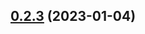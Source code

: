 

## [0.2.3](https://github.com/donleqt/newrelic-browser-webpack-plugin/compare/0.2.2...0.2.3) (2023-01-04)